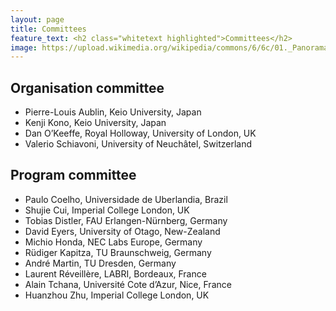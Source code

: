 ```yaml
---
layout: page
title: Committees
feature_text: <h2 class="whitetext highlighted">Committees</h2>
image: https://upload.wikimedia.org/wikipedia/commons/6/6c/01._Panorama_de_Lyon_pris_depuis_le_toit_de_la_Basilique_de_Fourvi%C3%A8re.jpg 
---
```


## Organisation committee

- Pierre-Louis Aublin, Keio University, Japan
- Kenji Kono, Keio University, Japan
- Dan O’Keeffe, Royal Holloway, University of London, UK
- Valerio Schiavoni, University of Neuchâtel, Switzerland

## Program committee

- Paulo Coelho, Universidade de Uberlandia, Brazil    
- Shujie Cui, Imperial College London, UK        
- Tobias Distler, FAU Erlangen-Nürnberg, Germany    
- David Eyers, University of Otago, New-Zealand
- Michio Honda, NEC Labs Europe, Germany        
- Rüdiger Kapitza, TU Braunschweig, Germany        
- André Martin, TU Dresden, Germany
- Laurent Réveillère, LABRI, Bordeaux, France        
- Alain Tchana, Université Cote d’Azur, Nice, France     
- Huanzhou Zhu, Imperial College London, UK        

